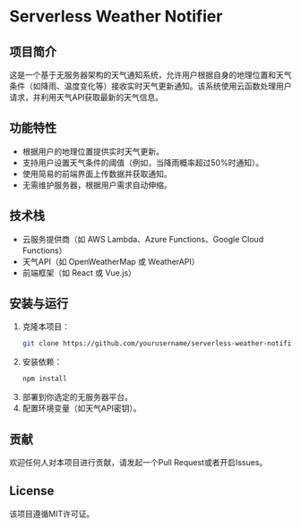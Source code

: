 # Serverless Weather Notifier

## 项目简介
这是一个基于无服务器架构的天气通知系统，允许用户根据自身的地理位置和天气条件（如降雨、温度变化等）接收实时天气更新通知。该系统使用云函数处理用户请求，并利用天气API获取最新的天气信息。

## 功能特性
- 根据用户的地理位置提供实时天气更新。
- 支持用户设置天气条件的阈值（例如，当降雨概率超过50%时通知）。
- 使用简易的前端界面上传数据并获取通知。
- 无需维护服务器，根据用户需求自动伸缩。

## 技术栈
- 云服务提供商（如 AWS Lambda、Azure Functions、Google Cloud Functions）
- 天气API（如 OpenWeatherMap 或 WeatherAPI）
- 前端框架（如 React 或 Vue.js）

## 安装与运行
1. 克隆本项目：
   ```bash
   git clone https://github.com/yourusername/serverless-weather-notifier.git
   ```
2. 安装依赖：
   ```bash
   npm install
   ```
3. 部署到你选定的无服务器平台。
4. 配置环境变量（如天气API密钥）。

## 贡献
欢迎任何人对本项目进行贡献，请发起一个Pull Request或者开启Issues。 

## License
该项目遵循MIT许可证。